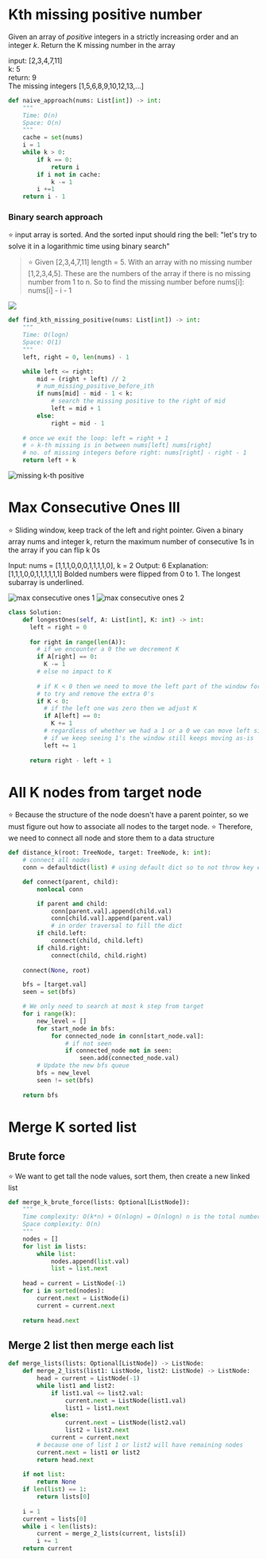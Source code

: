 # Kth missing positive number
Given an array of *positive* integers in a strictly increasing order and an integer *k*. Return the K missing number in the array

input: [2,3,4,7,11] <br>
k: 5 <br>
return: 9 <br>
The missing integers [1,5,6,8,9,10,12,13,...] <br>

```python
def naive_approach(nums: List[int]) -> int:
	"""
	Time: O(n)
	Space: O(n)
	"""	
	cache = set(nums)
	i = 1
	while k > 0:
		if k == 0:
			return i
		if i not in cache:
			k -= 1
		i +=1
	return i - 1
```

### Binary search approach
⭐️  input array is sorted. And the sorted input should ring the bell: "let's try to solve it in a logarithmic time using binary search" <br>

> ⭐️ Given [2,3,4,7,11] length = 5. With an array with no missing number <br>
> [1,2,3,4,5]. These are the numbers of the array if there is no missing number from 1 to n.
> So to find the missing number before nums[i]: nums[i] - i - 1

![](../resources/missing_positive_number.png)
```python
def find_kth_missing_positive(nums: List[int]) -> int:
	"""
	Time: O(logn)
	Space: O(1)
	"""
	left, right = 0, len(nums) - 1

	while left <= right:
		mid = (right + left) // 2
		# num_missing_positive_before_ith
		if nums[mid] - mid - 1 < k:
			# search the missing positive to the right of mid
			left = mid + 1
		else:
			right = mid - 1 
		
	# once we exit the loop: left = right + 1
	# ⭐️ k-th missing is in between nums[left] nums[right]
	# no. of missing integers before right: nums[right] - right - 1
	return left + k
```
![missing k-th positive](../resources/missing_k-th_positive.png)
# Max Consecutive Ones III
⭐️ Sliding window, keep track of the left and right pointer.
Given a binary array nums and integer k, return the maximum number of consecutive 1s in the array if you can flip k 0s

Input: nums = [1,1,1,0,0,0,1,1,1,1,0], k = 2
Output: 6
Explanation: [1,1,1,0,0,1,1,1,1,1,1]
Bolded numbers were flipped from 0 to 1. The longest subarray is underlined.

![max consecutive ones 1](../resources/max_consecutive_ones.png)
![max consecutive ones 2](../resources/max_consecutive_ones2.jpeg)

```python
class Solution:
    def longestOnes(self, A: List[int], K: int) -> int:
      left = right = 0
      
      for right in range(len(A)):
        # if we encounter a 0 the we decrement K
        if A[right] == 0:
          K -= 1
        # else no impact to K
        
        # if K < 0 then we need to move the left part of the window forward
        # to try and remove the extra 0's
        if K < 0:
          # if the left one was zero then we adjust K
          if A[left] == 0:
            K += 1
          # regardless of whether we had a 1 or a 0 we can move left side by 1
          # if we keep seeing 1's the window still keeps moving as-is
          left += 1
      
      return right - left + 1
```

# All K nodes from target node
⭐️ Because the structure of the node doesn't have a parent pointer, so we must figure out how to associate all nodes to the target node.
⭐️ Therefore, we need to connect all node and store them to a data structure

```python
def distance_k(root: TreeNode, target: TreeNode, k: int):
	# connect all nodes
	conn = defaultdict(list) # using default dict so to not throw key error

	def connect(parent, child):
		nonlocal conn

		if parent and child:
			conn[parent.val].append(child.val)
			conn[child.val].append(parent.val)
			# in order traversal to fill the dict
		if child.left:
			connect(child, child.left)
		if child.right:
			connect(child, child.right)
	
	connect(None, root)

	bfs = [target.val]
	seen = set(bfs)

	# We only need to search at most k step from target
	for i range(k):
		new_level = []
		for start_node in bfs:
			for connected_node in conn[start_node.val]:
				# if not seen
				if connected_node not in seen:
					seen.add(connected_node.val)
		# Update the new bfs queue
		bfs = new_level
		seen != set(bfs)
	
	return bfs


```

# Merge K sorted list

## Brute force
⭐️ We want to get tall the node values, sort them, then create a new linked list
```python
def merge_k_brute_force(lists: Optional[ListNode]):
	"""
	Time complexity: O(k*n) + O(nlogn) = O(nlogn) n is the total number of nodes
	Space complexity: O(n)
	"""
	nodes = []
	for list in lists:
		while list:
			nodes.append(list.val)
			list = list.next
	
	head = current = ListNode(-1)
	for i in sorted(nodes):
		current.next = ListNode(i)
		current = current.next
	
	return head.next
```

## Merge 2 list then merge each list
```python
def merge_lists(lists: Optional[ListNode]) -> ListNode:
	def merge_2_lists(list1: ListNode, list2: ListNode) -> ListNode:
		head = current = ListNode(-1)
		while list1 and list2:
			if list1.val <= list2.val:
				current.next = ListNode(list1.val)
				list1 = list1.next
			else:
				current.next = ListNode(list2.val)
				list2 = list2.next
			current = current.next
		# because one of list 1 or list2 will have remaining nodes
		current.next = list1 or list2
		return head.next
	
	if not list:
		return None
	if len(list) == 1:
		return lists[0]
	
	i = 1
	current = lists[0]
	while i < len(lists):
		current = merge_2_lists(current, lists[i])
		i += 1
	return current
```